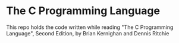 # The C Programming Language

This repo holds the code written while reading "The C Programming Language", Second Edition, by Brian Kernighan and Dennis Ritchie
